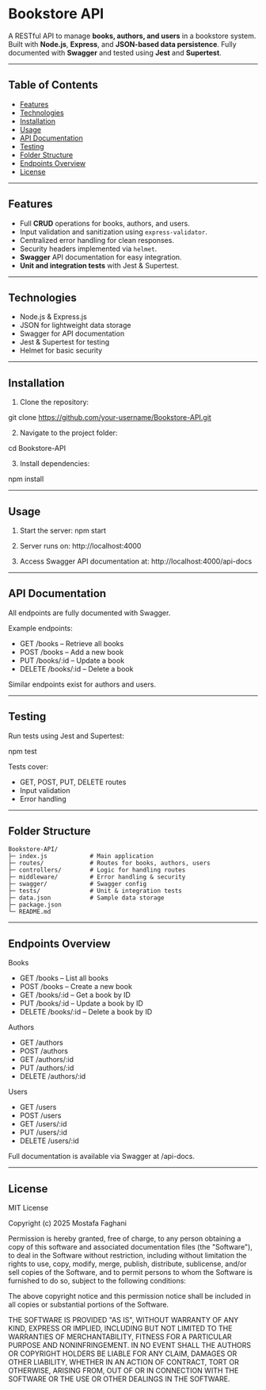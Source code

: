 # Bookstore API

A RESTful API to manage **books, authors, and users** in a bookstore system.  
Built with **Node.js**, **Express**, and **JSON-based data persistence**. Fully documented with **Swagger** and tested using **Jest** and **Supertest**.

---

## Table of Contents
- [Features](#features)
- [Technologies](#technologies)
- [Installation](#installation)
- [Usage](#usage)
- [API Documentation](#api-documentation)
- [Testing](#testing)
- [Folder Structure](#folder-structure)
- [Endpoints Overview](#endpoints-overview)
- [License](#license)

---

## Features
- Full **CRUD** operations for books, authors, and users.
- Input validation and sanitization using `express-validator`.
- Centralized error handling for clean responses.
- Security headers implemented via `helmet`.
- **Swagger** API documentation for easy integration.
- **Unit and integration tests** with Jest & Supertest.

---

## Technologies
- Node.js & Express.js
- JSON for lightweight data storage
- Swagger for API documentation
- Jest & Supertest for testing
- Helmet for basic security

---

## Installation
1. Clone the repository:

git clone https://github.com/your-username/Bookstore-API.git

2. Navigate to the project folder:

cd Bookstore-API

3. Install dependencies:

npm install

---

## Usage
1. Start the server:
npm start

2. Server runs on:
http://localhost:4000

3. Access Swagger API documentation at:
http://localhost:4000/api-docs

---

## API Documentation
All endpoints are fully documented with Swagger.

Example endpoints:

- GET /books – Retrieve all books
- POST /books – Add a new book
- PUT /books/:id – Update a book
- DELETE /books/:id – Delete a book

Similar endpoints exist for authors and users.

---

## Testing
Run tests using Jest and Supertest:

npm test

Tests cover:
- GET, POST, PUT, DELETE routes
- Input validation
- Error handling

---

## Folder Structure
```
Bookstore-API/
├─ index.js            # Main application
├─ routes/             # Routes for books, authors, users
├─ controllers/        # Logic for handling routes
├─ middleware/         # Error handling & security
├─ swagger/            # Swagger config
├─ tests/              # Unit & integration tests
├─ data.json           # Sample data storage
├─ package.json
└─ README.md
```

---

## Endpoints Overview
Books
- GET /books – List all books
- POST /books – Create a new book
- GET /books/:id – Get a book by ID
- PUT /books/:id – Update a book by ID
- DELETE /books/:id – Delete a book by ID

Authors
- GET /authors
- POST /authors
- GET /authors/:id
- PUT /authors/:id
- DELETE /authors/:id

Users
- GET /users
- POST /users
- GET /users/:id
- PUT /users/:id
- DELETE /users/:id

Full documentation is available via Swagger at /api-docs.

---

## License 
MIT License

Copyright (c) 2025 Mostafa Faghani

Permission is hereby granted, free of charge, to any person obtaining a copy
of this software and associated documentation files (the "Software"), to deal
in the Software without restriction, including without limitation the rights
to use, copy, modify, merge, publish, distribute, sublicense, and/or sell
copies of the Software, and to permit persons to whom the Software is
furnished to do so, subject to the following conditions:

The above copyright notice and this permission notice shall be included in all
copies or substantial portions of the Software.

THE SOFTWARE IS PROVIDED "AS IS", WITHOUT WARRANTY OF ANY KIND, EXPRESS OR
IMPLIED, INCLUDING BUT NOT LIMITED TO THE WARRANTIES OF MERCHANTABILITY,
FITNESS FOR A PARTICULAR PURPOSE AND NONINFRINGEMENT. IN NO EVENT SHALL THE
AUTHORS OR COPYRIGHT HOLDERS BE LIABLE FOR ANY CLAIM, DAMAGES OR OTHER
LIABILITY, WHETHER IN AN ACTION OF CONTRACT, TORT OR OTHERWISE, ARISING FROM,
OUT OF OR IN CONNECTION WITH THE SOFTWARE OR THE USE OR OTHER DEALINGS IN THE
SOFTWARE.
